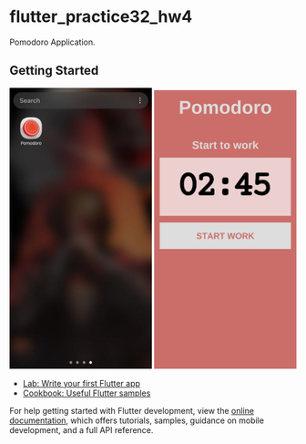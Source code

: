 # flutter_practice32_hw4

Pomodoro Application.

## Getting Started

<img src="assets/images/screenshot2.jpg" alt="Alt text" width="250" />
<img src="assets/images/screenshot1.jpg" alt="Alt text" width="250" />

- [Lab: Write your first Flutter app](https://docs.flutter.dev/get-started/codelab)
- [Cookbook: Useful Flutter samples](https://docs.flutter.dev/cookbook)

For help getting started with Flutter development, view the
[online documentation](https://docs.flutter.dev/), which offers tutorials,
samples, guidance on mobile development, and a full API reference.
